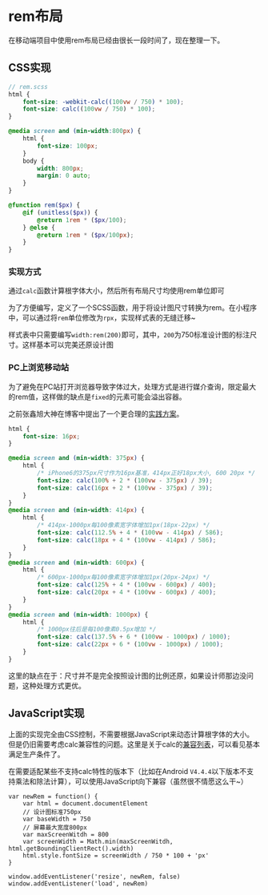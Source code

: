 rem布局
===

在移动端项目中使用rem布局已经由很长一段时间了，现在整理一下。

## CSS实现

```scss
// rem.scss
html {
    font-size: -webkit-calc((100vw / 750) * 100);
    font-size: calc((100vw / 750) * 100);
}

@media screen and (min-width:800px) {
    html {
        font-size: 100px;
    }
    body {
        width: 800px;
        margin: 0 auto;
    }
}

@function rem($px) {
    @if (unitless($px)) {
        @return 1rem * ($px/100);
    } @else {
        @return 1rem * ($px/100px);
    }
}
```

### 实现方式

通过`calc`函数计算根字体大小，然后所有布局尺寸均使用rem单位即可

为了方便编写，定义了一个SCSS函数，用于将设计图尺寸转换为rem。在小程序中，可以通过将`rem`单位修改为`rpx`，实现样式表的无缝迁移~

样式表中只需要编写`width:rem(200)`即可，其中，`200`为750标准设计图的标注尺寸。这样基本可以完美还原设计图

### PC上浏览移动站 

为了避免在PC站打开浏览器导致字体过大，处理方式是进行媒介查询，限定最大的rem值，这样做的缺点是`fixed`的元素可能会溢出容器。

之前张鑫旭大神在博客中提出了一个更合理的[实践方案](http://www.zhangxinxu.com/wordpress/2016/08/vw-viewport-responsive-layout-typography/)。

```css
html {
    font-size: 16px;
}

@media screen and (min-width: 375px) {
    html {
        /* iPhone6的375px尺寸作为16px基准，414px正好18px大小, 600 20px */
        font-size: calc(100% + 2 * (100vw - 375px) / 39);
        font-size: calc(16px + 2 * (100vw - 375px) / 39);
    }
}
@media screen and (min-width: 414px) {
    html {
        /* 414px-1000px每100像素宽字体增加1px(18px-22px) */
        font-size: calc(112.5% + 4 * (100vw - 414px) / 586);
        font-size: calc(18px + 4 * (100vw - 414px) / 586);
    }
}
@media screen and (min-width: 600px) {
    html {
        /* 600px-1000px每100像素宽字体增加1px(20px-24px) */
        font-size: calc(125% + 4 * (100vw - 600px) / 400);
        font-size: calc(20px + 4 * (100vw - 600px) / 400);
    }
}
@media screen and (min-width: 1000px) {
    html {
        /* 1000px往后是每100像素0.5px增加 */
        font-size: calc(137.5% + 6 * (100vw - 1000px) / 1000);
        font-size: calc(22px + 6 * (100vw - 1000px) / 1000);
    }
}
```

这里的缺点在于：尺寸并不是完全按照设计图的比例还原，如果设计师那边没问题，这种处理方式更优。

## JavaScript实现

上面的实现完全由CSS控制，不需要根据JavaScript来动态计算根字体的大小。但是仍旧需要考虑calc兼容性的问题。这里是关于calc的[兼容列表](https://caniuse.com/#search=calc)，可以看见基本满足生产条件了。

在需要适配某些不支持calc特性的版本下（比如在Android `V4.4.4`以下版本不支持乘法和除法计算），可以使用JavaScript向下兼容（虽然很不情愿这么干~）

```
var newRem = function() {
    var html = document.documentElement
    // 设计图标准750px
    var baseWidth = 750
    // 屏幕最大宽度800px
    var maxScreenWitdh = 800
    var screenWidth = Math.min(maxScreenWitdh, html.getBoundingClientRect().width)
    html.style.fontSize = screenWidth / 750 * 100 + 'px'
}

window.addEventListener('resize', newRem, false)
window.addEventListener('load', newRem)
```

